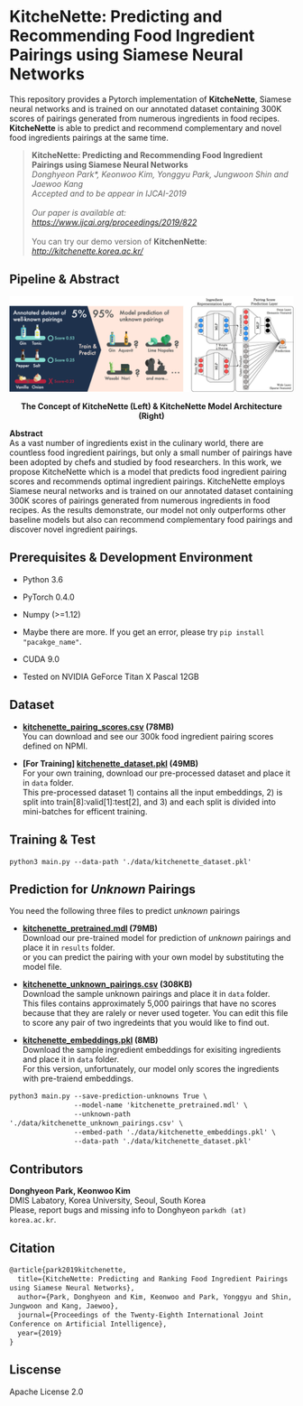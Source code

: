 # KitcheNette: Predicting and Recommending Food Ingredient Pairings using Siamese Neural Networks
This repository provides a Pytorch implementation of **KitcheNette**, Siamese neural networks and is trained on our annotated dataset containing 300K scores of pairings generated from numerous ingredients in food recipes. **KitcheNette** is able to predict and recommend complementary and novel food ingredients pairings at the same time.

> **KitcheNette: Predicting and Recommending Food Ingredient Pairings using Siamese Neural Networks** <br>
> *Donghyeon Park\*, Keonwoo Kim, Yonggyu Park, Jungwoon Shin and Jaewoo Kang* <br>
> *Accepted and to be appear in IJCAI-2019* <br><br>
> *Our paper is available at:* <br>
> *https://www.ijcai.org/proceedings/2019/822* <br><br>
> You can try our demo version of **KitchenNette**: <br>
> *http://kitchenette.korea.ac.kr/*

## Pipeline & Abstract
![figure](/data/figure_together.png)
<p align="center">
  <b> The Concept of KitcheNette (Left) & KitcheNette Model Architecture (Right) </b>
</p>

**Abstract** <br>
As a vast number of ingredients exist in the culinary world, there are countless food ingredient pairings, but only a small number of pairings have been adopted by chefs and studied by food researchers. In this work, we propose KitcheNette which is a model that predicts food ingredient pairing scores and recommends optimal ingredient pairings. KitcheNette employs Siamese neural networks and is trained on our annotated dataset containing 300K scores of pairings generated from numerous ingredients in food recipes. As the results demonstrate, our model not only outperforms other baseline models but also can recommend complementary food pairings and discover novel ingredient pairings.

## Prerequisites & Development Environment
- Python 3.6
- PyTorch 0.4.0
- Numpy (>=1.12)
- Maybe there are more. If you get an error, please try `pip install "pacakge_name"`.

- CUDA 9.0
- Tested on NVIDIA GeForce Titan X Pascal 12GB

## Dataset
- **[kitchenette_pairing_scores.csv](https://drive.google.com/file/d/1hX7L3UZUVspNHCjDbgCjuI5niQlBXXMh/view?usp=sharing) (78MB)** <br>
You can download and see our 300k food ingredient pairing scores defined on NPMI.

- **\[For Training\] [kitchenette_dataset.pkl](https://drive.google.com/file/d/1tUbwr7COW0lkiGkM3gafeGwtQncWd8wC/view?usp=sharing) (49MB)** <br>
For your own training, download our pre-processed dataset and place it in `data` folder. <br>
This pre-processed dataset 1) contains all the input embeddings, 2) is split into train[8]:valid[1]:test[2], and 3) and each split is divided into mini-batches for efficent training.

## Training & Test
```
python3 main.py --data-path './data/kitchenette_dataset.pkl'
```
## Prediction for *Unknown* Pairings
You need the following three files to predict *unknown* pairings
- **[kitchenette_pretrained.mdl](https://drive.google.com/file/d/1y5lFnECVdAaEikezeYipIABo4-5gvcbb/view?usp=sharing) (79MB)** <br>
Download our pre-trained model for prediction of *unknown* pairings and place it in `results` folder. <br>
or you can predict the pairing with your own model by substituting the model file. <br>

- **[kitchenette_unknown_pairings.csv](https://drive.google.com/file/d/10NECr9NAZ1tuZroJVVY4DmZY9Ox7vOyM/view?usp=sharing) (308KB)** <br>
Download the sample unknown pairings and place it in `data` folder. <br>
This files contains approximately 5,000 pairings that have no scores because that they are ralely or never used togeter. You can edit this file to score any pair of two ingredeints that you would like to find out.

- **[kitchenette_embeddings.pkl](https://drive.google.com/file/d/1cFRfrAEWqltQyLcALa1wwjQL7ssGK6ZD/view?usp=sharing) (8MB)** <br>
Download the sample ingredient embeddings for exisiting ingredients and place it in `data` folder. <br>
For this version, unfortunately, our model only scores the ingredients with pre-traiend embeddings.

```
python3 main.py --save-prediction-unknowns True \
                --model-name 'kitchenette_pretrained.mdl' \
                --unknown-path './data/kitchenette_unknown_pairings.csv' \
                --embed-path './data/kitchenette_embeddings.pkl' \
                --data-path './data/kitchenette_dataset.pkl'
```

## Contributors
**Donghyeon Park, Keonwoo Kim** <br>
DMIS Labatory, Korea University, Seoul, South Korea <br>
Please, report bugs and missing info to Donghyeon `parkdh (at) korea.ac.kr`.

## Citation
```
@article{park2019kitchenette,
  title={KitcheNette: Predicting and Ranking Food Ingredient Pairings using Siamese Neural Networks},
  author={Park, Donghyeon and Kim, Keonwoo and Park, Yonggyu and Shin, Jungwoon and Kang, Jaewoo},
  journal={Proceedings of the Twenty-Eighth International Joint Conference on Artificial Intelligence},
  year={2019}
}
```

## Liscense
Apache License 2.0
